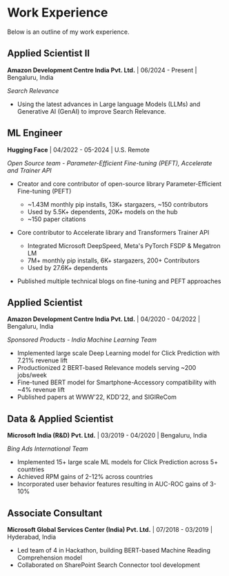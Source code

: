 # Work Experience

Below is an outline of my work experience.

## Applied Scientist II
**Amazon Development Centre India Pvt. Ltd.** | 06/2024 - Present | Bengaluru, India

*Search Relevance*

- Using the latest advances in Large language Models (LLMs) and Generative AI (GenAI) to improve Search Relevance.

## ML Engineer
**Hugging Face** | 04/2022 - 05-2024 | U.S. Remote

*Open Source team - Parameter-Efficient Fine-tuning (PEFT), Accelerate and Trainer API*

- Creator and core contributor of open-source library Parameter-Efficient Fine-tuning (PEFT)
  - ~1.43M monthly pip installs, 13K+ stargazers, ~150 contributors
  - Used by 5.5K+ dependents, 20K+ models on the hub
  - ~150 paper citations

- Core contributor to Accelerate library and Transformers Trainer API
  - Integrated Microsoft DeepSpeed, Meta's PyTorch FSDP & Megatron LM
  - 7M+ monthly pip installs, 6K+ stargazers, 200+ Contributors
  - Used by 27.6K+ dependents

- Published multiple technical blogs on fine-tuning and PEFT approaches

## Applied Scientist
**Amazon Development Centre India Pvt. Ltd.** | 04/2020 - 04/2022 | Bengaluru, India

*Sponsored Products - India Machine Learning Team*

- Implemented large scale Deep Learning model for Click Prediction with 7.21% revenue lift
- Productionized 2 BERT-based Relevance models serving ~200 jobs/week
- Fine-tuned BERT model for Smartphone-Accessory compatibility with ~4% revenue lift
- Published papers at WWW'22, KDD'22, and SIGIReCom

## Data & Applied Scientist
**Microsoft India (R&D) Pvt. Ltd.** | 03/2019 - 04/2020 | Bengaluru, India

*Bing Ads International Team*

- Implemented 15+ large scale ML models for Click Prediction across 5+ countries
- Achieved RPM gains of 2-12% across countries
- Incorporated user behavior features resulting in AUC-ROC gains of 3-10%

## Associate Consultant
**Microsoft Global Services Center (India) Pvt. Ltd.** | 07/2018 - 03/2019 | Hyderabad, India

- Led team of 4 in Hackathon, building BERT-based Machine Reading Comprehension model
- Collaborated on SharePoint Search Connector tool development